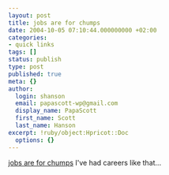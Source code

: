 ```yaml
---
layout: post
title: jobs are for chumps
date: 2004-10-05 07:10:44.000000000 +02:00
categories:
- quick links
tags: []
status: publish
type: post
published: true
meta: {}
author:
  login: shanson
  email: papascott-wp@gmail.com
  display_name: PapaScott
  first_name: Scott
  last_name: Hanson
excerpt: !ruby/object:Hpricot::Doc
  options: {}
---
```

<p><a href="http://trainedmonkey.com/entry/1939" title="October 4, 2004 7:45pm @ trainedmonkey">jobs are for chumps</a> I've had careers like that...</p>
